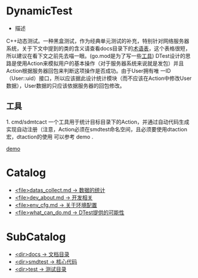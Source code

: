 # DynamicTest

* 描述

C++动态测试。一种黑盒测试，作为经典单元测试的补充，特别针对网络服务器系统，关于下文中提到的类的含义请查看docs目录下的[术语表](./docs/Glossary.md)，这个表格很短，
所以建议在看下文之前先去喵一眼。(go.mod是为了写一些[工具](#about_tools))
DTest设计的思路是使用Action来模拟用户的基本操作（对于服务器系统来说就是发包）并且Action根据服务器回包来判断这项操作是否成功。由于User拥有唯
一ID（User::uid）接口，所以应该据此设计统计模块（而不应该在Action中修改User数据），User数据的只应该依据服务器的回包修改。


<h2 id="about_tools"> 工具</h2>
1. cmd/sdmtcact 
一个工具用于统计目标目录下的Action，并通过自动代码生成实现自动注册（注意，Action必须在smdtest命名空间，且必须要使用dtaction宏，dtaction的使用
可以参考 demo .

[demo](./test/demo/README.md)

# Catalog
* [\<file>datas_collect.md -> 数据的统计](./datas_collect.md)
* [\<file>dev_about.md -> 开发相关](./dev_about.md)
* [\<file>env_cfg.md -> 关于环境配置](./env_cfg.md)
* [\<file>what_can_do.md -> DTest提供的可能性](./what_can_do.md)

# SubCatalog

* [\<dir>docs -> 文档目录](./docs/README.md)
* [\<dir>smdtest -> 核心代码](./smdtest/README.md)
* [\<dir>test -> 测试目录](./test/README.md)